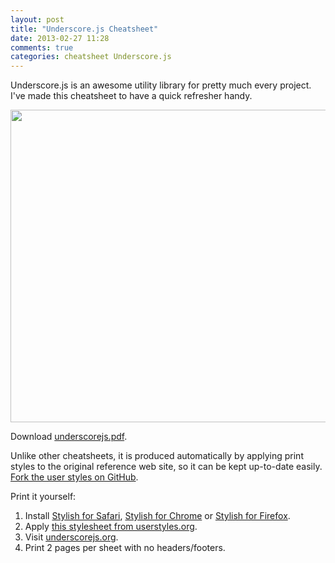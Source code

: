 ```yaml
---
layout: post
title: "Underscore.js Cheatsheet"
date: 2013-02-27 11:28
comments: true
categories: cheatsheet Underscore.js
---
```


Underscore.js is an awesome utility library for pretty much every project. I've made this cheatsheet to have a quick refresher handy.

[<img src="http://files.tarantsov.com/cheatsheets/underscorejs-preview.png" width="800" height="500" alt="">](http://files.tarantsov.com/cheatsheets/underscorejs.pdf)

Download [underscorejs.pdf](http://files.tarantsov.com/cheatsheets/underscorejs.pdf).

Unlike other cheatsheets, it is produced automatically by applying print styles to the original reference web site, so it can be kept up-to-date easily. [Fork the user styles on GitHub](https://github.com/andreyvit/underscorejs-cheatsheet).

Print it yourself:

1. Install [Stylish for Safari](http://sobolev.us/stylish/), [Stylish for Chrome](https://chrome.google.com/webstore/detail/stylish/fjnbnpbmkenffdnngjfgmeleoegfcffe) or [Stylish for Firefox](https://addons.mozilla.org/en-US/firefox/addon/stylish/?src=external-userstyleshome).
2. Apply [this stylesheet from userstyles.org](http://userstyles.org/styles/83636/underscore-js-print-cheatsheet).
3. Visit [underscorejs.org](http://underscorejs.org/).
4. Print 2 pages per sheet with no headers/footers.
